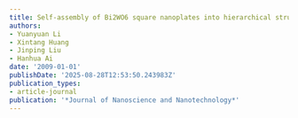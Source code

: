 ```yaml
---
title: Self-assembly of Bi2WO6 square nanoplates into hierarchical structures
authors:
- Yuanyuan Li
- Xintang Huang
- Jinping Liu
- Hanhua Ai
date: '2009-01-01'
publishDate: '2025-08-28T12:53:50.243983Z'
publication_types:
- article-journal
publication: '*Journal of Nanoscience and Nanotechnology*'
---
```

